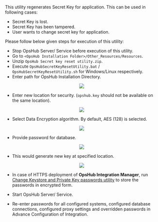 This utility regenerates Secret Key for application. This can be used in following cases:
* Secret Key is lost.
* Secret Key has been tampered.
* User wants to change secret key for application.

Please follow below given steps for execution of this utility:

* Stop OpsHub Server/ Service before execution of this utility.
* Go to `<OpsHub Installation Folder>/Other_Resources/Resources`.
* Unzip `OpsHub Secret key reset utility.zip`.
* Execute `OpsHubSecretKeyResetUtility.bat` / `OpsHubSecretKeyResetUtility.sh` for Windows/Linux respectively.
* Enter path for OpsHub Installation Directory.

<p align="center">
  <img src="../assets/Regenerate_Image_1.png">
</p>


* Enter new location for security. (`opshub.key` should not be available on the same location).

<p align="center">
  <img src="../assets/Regenerate_Image_2.png">
</p>

* Select Data Encryption algorithm. By default, AES (128) is selected.

<p align="center">
  <img src="../assets/Regenerate_Image_3.png">
</p>


* Provide password for database. 

<p align="center">
  <img src="../assets/Regenerate_Image_4.png">
</p>

* This would generate new key at specified location.

<p align="center">
  <img src="../assets/Regenerate_Image_5.png">
</p>


* In case of HTTPS deployment of **OpsHub Integration Manager**, run [Change Keystore and Private Key passwords utility](../change-keystore-and-private-key-passwords.md) to store the passwords in encrypted form.

* Start OpsHub Server/ Service.  
* Re-enter passwords for all configured systems, configured database connections, configured proxy settings and overridden passwords in Advance Configuration of Integration.
